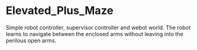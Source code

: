# Elevated_Plus_Maze

Simple robot controller, supervisor controller and webot world. The robot learns to navigate between the enclosed arms 
without leaving into the perilous open arms.
